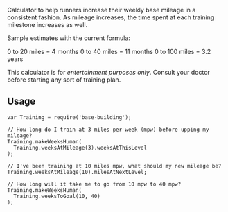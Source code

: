 Calculator to help runners increase their weekly base mileage in a 
consistent fashion. As mileage increases, the time spent at each
training milestone increases as well.

Sample estimates with the current formula:

0 to 20 miles = 4 months
0 to 40 miles = 11 months
0 to 100 miles = 3.2 years

This calculator is for *entertainment purposes only*. Consult your
doctor before starting any sort of training plan.

## Usage

    var Training = require('base-building');

    // How long do I train at 3 miles per week (mpw) before upping my mileage?
    Training.makeWeeksHuman(
      Training.weeksAtMileage(3).weeksAtThisLevel
    );

    // I've been training at 10 miles mpw, what should my new mileage be?
    Training.weeksAtMileage(10).milesAtNextLevel;

    // How long will it take me to go from 10 mpw to 40 mpw?
    Training.makeWeeksHuman(
      Training.weeksToGoal(10, 40)
    );
